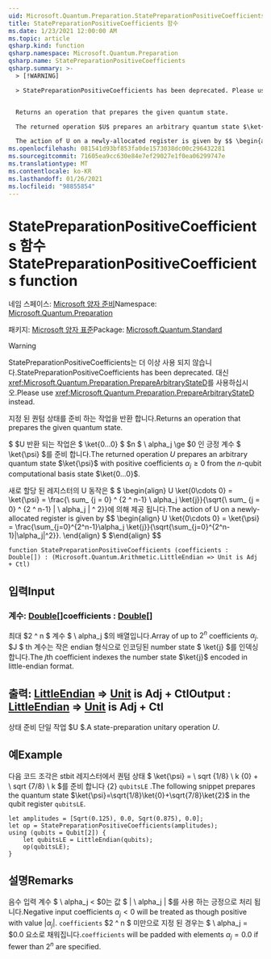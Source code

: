 ```yaml
---
uid: Microsoft.Quantum.Preparation.StatePreparationPositiveCoefficients
title: StatePreparationPositiveCoefficients 함수
ms.date: 1/23/2021 12:00:00 AM
ms.topic: article
qsharp.kind: function
qsharp.namespace: Microsoft.Quantum.Preparation
qsharp.name: StatePreparationPositiveCoefficients
qsharp.summary: >-
  > [!WARNING]

  > StatePreparationPositiveCoefficients has been deprecated. Please use <xref:Microsoft.Quantum.Preparation.PrepareArbitraryStateD> instead.


  Returns an operation that prepares the given quantum state.

  The returned operation $U$ prepares an arbitrary quantum state $\ket{\psi}$ with positive coefficients $\alpha_j\ge 0$ from the $n$-qubit computational basis state $\ket{0...0}$.

  The action of U on a newly-allocated register is given by $$ \begin{align} U \ket{0\cdots 0} = \ket{\psi} = \frac{\sum_{j=0}^{2^n-1}\alpha_j \ket{j}}{\sqrt{\sum_{j=0}^{2^n-1}|\alpha_j|^2}}. \end{align} $$
ms.openlocfilehash: 081541d93bf853fa0de1573038dc00c296432281
ms.sourcegitcommit: 71605ea9cc630e84e7ef29027e1f0ea06299747e
ms.translationtype: MT
ms.contentlocale: ko-KR
ms.lasthandoff: 01/26/2021
ms.locfileid: "98855854"
---
```

# <a name="statepreparationpositivecoefficients-function"></a><span data-ttu-id="acc8b-102">StatePreparationPositiveCoefficients 함수</span><span class="sxs-lookup"><span data-stu-id="acc8b-102">StatePreparationPositiveCoefficients function</span></span>

<span data-ttu-id="acc8b-103">네임 스페이스: [Microsoft 양자 준비](xref:Microsoft.Quantum.Preparation)</span><span class="sxs-lookup"><span data-stu-id="acc8b-103">Namespace: [Microsoft.Quantum.Preparation](xref:Microsoft.Quantum.Preparation)</span></span>

<span data-ttu-id="acc8b-104">패키지: [Microsoft 양자 표준](https://nuget.org/packages/Microsoft.Quantum.Standard)</span><span class="sxs-lookup"><span data-stu-id="acc8b-104">Package: [Microsoft.Quantum.Standard](https://nuget.org/packages/Microsoft.Quantum.Standard)</span></span>


> [!WARNING]
> <span data-ttu-id="acc8b-105">StatePreparationPositiveCoefficients는 더 이상 사용 되지 않습니다.</span><span class="sxs-lookup"><span data-stu-id="acc8b-105">StatePreparationPositiveCoefficients has been deprecated.</span></span> <span data-ttu-id="acc8b-106">대신 <xref:Microsoft.Quantum.Preparation.PrepareArbitraryStateD>를 사용하십시오.</span><span class="sxs-lookup"><span data-stu-id="acc8b-106">Please use <xref:Microsoft.Quantum.Preparation.PrepareArbitraryStateD> instead.</span></span>

<span data-ttu-id="acc8b-107">지정 된 퀀텀 상태를 준비 하는 작업을 반환 합니다.</span><span class="sxs-lookup"><span data-stu-id="acc8b-107">Returns an operation that prepares the given quantum state.</span></span>

<span data-ttu-id="acc8b-108">$ $U 반환 되는 작업은 $ \ket{0...0} $ $n $ \ alpha_j \ge $0 인 긍정 계수 $ \ket{\psi} $를 준비 합니다.</span><span class="sxs-lookup"><span data-stu-id="acc8b-108">The returned operation $U$ prepares an arbitrary quantum state $\ket{\psi}$ with positive coefficients $\alpha_j\ge 0$ from the $n$-qubit computational basis state $\ket{0...0}$.</span></span>

<span data-ttu-id="acc8b-109">새로 할당 된 레지스터의 U 동작은 $ $ \begin{align} U \ket{0\cdots 0} = \ket{\psi} = \frac{\ sum_ {j = 0} ^ {2 ^ n-1} \ alpha_j \ket{j}}{\sqrt{\ sum_ {j = 0} ^ {2 ^ n-1} | \ alpha_j | ^ 2}}에 의해 제공 됩니다.</span><span class="sxs-lookup"><span data-stu-id="acc8b-109">The action of U on a newly-allocated register is given by $$ \begin{align} U \ket{0\cdots 0} = \ket{\psi} = \frac{\sum_{j=0}^{2^n-1}\alpha_j \ket{j}}{\sqrt{\sum_{j=0}^{2^n-1}|\alpha_j|^2}}.</span></span>
<span data-ttu-id="acc8b-110">\end{align} $ $</span><span class="sxs-lookup"><span data-stu-id="acc8b-110">\end{align} $$</span></span>

```qsharp
function StatePreparationPositiveCoefficients (coefficients : Double[]) : (Microsoft.Quantum.Arithmetic.LittleEndian => Unit is Adj + Ctl)
```


## <a name="input"></a><span data-ttu-id="acc8b-111">입력</span><span class="sxs-lookup"><span data-stu-id="acc8b-111">Input</span></span>

### <a name="coefficients--double"></a><span data-ttu-id="acc8b-112">계수: [Double](xref:microsoft.quantum.lang-ref.double)[]</span><span class="sxs-lookup"><span data-stu-id="acc8b-112">coefficients : [Double](xref:microsoft.quantum.lang-ref.double)[]</span></span>

<span data-ttu-id="acc8b-113">최대 $2 ^ n $ 계수 $ \ alpha_j $의 배열입니다.</span><span class="sxs-lookup"><span data-stu-id="acc8b-113">Array of up to $2^n$ coefficients $\alpha_j$.</span></span> <span data-ttu-id="acc8b-114">$J $ th 계수는 작은 endian 형식으로 인코딩된 number state $ \ket{j} $를 인덱싱합니다.</span><span class="sxs-lookup"><span data-stu-id="acc8b-114">The $j$th coefficient indexes the number state $\ket{j}$ encoded in little-endian format.</span></span>



## <a name="output--littleendian--unit--is-adj--ctl"></a><span data-ttu-id="acc8b-115">출력: [LittleEndian](xref:Microsoft.Quantum.Arithmetic.LittleEndian) => [Unit](xref:microsoft.quantum.lang-ref.unit)  is Adj + Ctl</span><span class="sxs-lookup"><span data-stu-id="acc8b-115">Output : [LittleEndian](xref:Microsoft.Quantum.Arithmetic.LittleEndian) => [Unit](xref:microsoft.quantum.lang-ref.unit)  is Adj + Ctl</span></span>

<span data-ttu-id="acc8b-116">상태 준비 단일 작업 $U $.</span><span class="sxs-lookup"><span data-stu-id="acc8b-116">A state-preparation unitary operation $U$.</span></span>

## <a name="example"></a><span data-ttu-id="acc8b-117">예</span><span class="sxs-lookup"><span data-stu-id="acc8b-117">Example</span></span>

<span data-ttu-id="acc8b-118">다음 코드 조각은 stbit 레지스터에서 퀀텀 상태 $ \ket{\psi} = \ sqrt {1/8} \ k {0} + \ sqrt {7/8} \ k $를 준비 합니다 {2} `qubitsLE` .</span><span class="sxs-lookup"><span data-stu-id="acc8b-118">The following snippet prepares the quantum state $\ket{\psi}=\sqrt{1/8}\ket{0}+\sqrt{7/8}\ket{2}$ in the qubit register `qubitsLE`.</span></span>

```qsharp
let amplitudes = [Sqrt(0.125), 0.0, Sqrt(0.875), 0.0];
let op = StatePreparationPositiveCoefficients(amplitudes);
using (qubits = Qubit[2]) {
    let qubitsLE = LittleEndian(qubits);
    op(qubitsLE);
}
```

## <a name="remarks"></a><span data-ttu-id="acc8b-119">설명</span><span class="sxs-lookup"><span data-stu-id="acc8b-119">Remarks</span></span>

<span data-ttu-id="acc8b-120">음수 입력 계수 $ \ alpha_j < $0는 값 $ | \ alpha_j | $를 사용 하는 긍정으로 처리 됩니다.</span><span class="sxs-lookup"><span data-stu-id="acc8b-120">Negative input coefficients $\alpha_j < 0$ will be treated as though positive with value $|\alpha_j|$.</span></span> <span data-ttu-id="acc8b-121">`coefficients` $2 ^ n $ 미만으로 지정 된 경우는 $ \ alpha_j = $0.0 요소로 채워집니다.</span><span class="sxs-lookup"><span data-stu-id="acc8b-121">`coefficients` will be padded with elements $\alpha_j = 0.0$ if fewer than $2^n$ are specified.</span></span>